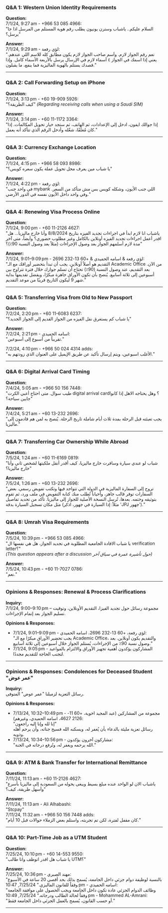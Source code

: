### Q&A 1: Western Union Identity Requirements
**Question:**  
7/1/24, 9:27 am - +966 53 085 4966:  
"السلام عليكم.. ياشباب وسترن يونيون يطلب رقم هوية المستلم من المرسل اذا جا يرسل؟"

**Answer:**  
7/1/24, 9:29 am - لؤي رفعة:  
"نعم رقم الجواز لازم. واَسم صاحب الجواز لازم يكون مطابق كله للاسم اللي عندهم. يعني إذا اسمك في الجواز ٤ أسماء لازم في الإرسال يرسل بالأربعة الأسماء كامل. وإذا قصدك يستلم بالهوية الماليزية فما ينفع، ما يقبلون."

---

### Q&A 2: Call Forwarding Setup on iPhone
**Question:**  
7/1/24, 3:13 pm - +60 19-909 5926:  
"كيف الطريقة؟" *(Regarding receiving calls when using a Saudi SIM)*

**Answer:**  
7/1/24, 3:14 pm - +60 11-1172 3364:  
"إذا جوالك ايفون، ادخل إلى الإعدادات، ثم الهاتف، ثم ستجد خيار تحويل المكالمات. إذا كان مُغلَقًا، شغّله وأدخل الرقم الذي تتأكد أنه يعمل."

---

### Q&A 3: Currency Exchange Location
**Question:**  
7/1/24, 4:15 pm - +966 58 093 8986:  
"يا شباب مين يعرف محل تحويل عملة يكون سعره كويس؟"

**Answer:**  
7/1/24, 4:22 pm - لؤي رفعة:  
"في واحد جنب mybank اللي جنب الأيون، وشكله كويس بس مش متأكد من السعر. وفي واحد داخل الأيون نفسه في الدور الأرضي."

---

### Q&A 4: Renewing Visa Process Online
**Question:**  
7/1/24, 9:00 pm - +60 11-2126 4627:  
"ياشباب انا لازم ابدأ في اجراءات تجديد الفيزه بتاريخ 8/8/2024 وأنا خارج ماليزيا... هل اقدر أعمل اجراءات تجديد الفيزه أونلاين بالكامل وغير مطلوب حضوري؟ وأيضاً، متى آخر مدة لازم أسلمهم الجواز بعد وصول الإجراءات (مثلاً بعد وصول النسبة 90٪)؟"

**Answer:**  
7/1/24, 9:01–9:09 pm - لؤي رفعة & اسامه الحميدي & +60 13-232 2696:  
"التقديم هو أصلاً أونلاين. يجب أن تبدأ بتحضير أوراقك مع الـ Academic Office من الآن. بعد التقديم، عند وصول النسبة (90٪) تحتاج أن تسلم جوازك خلال فترة تتراوح بين أسبوعين إلى ثلاثة أسابيع. يُنصح بأن تكون الأوراق جاهزة مبكرًا، ويفضل تقديمها بداية شهر 9 ليكون التاريخ قريبًا من موعد التقديم."

---

### Q&A 5: Transferring Visa from Old to New Passport
**Question:**  
7/2/24, 2:20 pm - +60 11-6083 6237:  
"يا شباب كم يستغرق نقل الفيزه من الجواز القديم إلى الجواز الجديد؟"

**Answer:**  
7/2/24, 2:21 pm - اسامه الحميدي:  
"تقريباً من أسبوع إلى أسبوعين."
  
7/2/24, 4:10 pm - +966 50 024 4314 adds:  
"الأغلب اسبوعين، ويتم إرسال تأكيد عن طريق الإيميل على العنوان الذي زودتهم به."

---

### Q&A 6: Digital Arrival Card Timing
**Question:**  
7/4/24, 5:05 am - +966 50 156 7448:  
"طيب سوال. متى احتاج أعبي الكرت digital arrival card؟ وهل يحتاجه الاهل إذا كانوا جايين سياحة؟"

**Answer:**  
7/4/24, 5:21 am - +60 13-232 2696:  
"يجب تعبئته قبل الرحلة بمدة ثلاث أيام شاملة تاريخ الرحلة. يُنصح به لمن هم قادمون إلى ماليزيا."

---

### Q&A 7: Transferring Car Ownership While Abroad
**Question:**  
7/5/24, 1:24 am - +60 11-6169 0819:  
"شباب لو عندي سيارة وسافرت خارج ماليزيا، كيف أقدر أنقل ملكيتها لشخص ثاني وأنا خارج ماليزيا؟"

**Answer:**  
7/5/24, 1:26 am - +60 13-232 2696:  
"تروح إلى السفارة الماليزية في الدولة التي تتواجد فيها وتكتب تفويض رسمي. بعض السفارات توفر قالب جاهز، وأحياناً تُطلب منك كتابة التفويض في ملف ورد، ثم تقوم بتوثيقه وختمه. بعدها، تُرسل النسخة الأصلية للجواز إلى ماليزيا. تأكد من تحديد تفاصيل مثل مكان تسجيل السيارة بدقة (مثلاً: إذا السيارة في جهور، اذكر 'JPJ جهور')."

---

### Q&A 8: Umrah Visa Requirements
**Question:**  
7/5/24, 10:39 pm - +966 53 085 4966:  
"يا شباب الافادة الجامعية المطلوبة في تجديد الجواز، هل هي نفسها ال verification letter؟"  
*(This question appears after a discussion حول تأشيرة عمرة في سياق آخر)*

**Answer:**  
7/5/24, 10:43 pm - +60 11-7027 0786:  
"نعم."

---

### Opinions & Responses: Renewal & Process Clarifications
**Inquiry:**  
7/1/24, 9:00–9:10 pm – مجموعة رسائل حول تجديد الفيزا، التقديم الأونلاين، وتوقيت تسليم الجواز بعد إتمام الإجراءات.

**Opinions & Responses:**  
- 7/1/24, 9:01–9:09 pm - لؤي رفعة، +60 13-232 2696، اسامه الحميدي:  
  "يجب تحضير الأوراق مبكرًا مع الـ Academic Office، والتقديم يكون أونلاين. بعد وصول نسبة 90٪ من الإجراءات، يُستلم الجواز خلال أسبوعين إلى ثلاثة أسابيع."
- 7/1/24, 9:05 pm - المشاركون يؤكدون أهمية تجهيز الأوراق والالتزام بالمواعيد لتجنب الحاجة للتقديم مجددًا.

---

### Opinions & Responses: Condolences for Deceased Student "عمر عوض"
**Inquiry:**  
رسائل التعزية لزميلنا "عمر عوض" المتوفى.

**Opinions & Responses:**  
- 7/13/24, 10:32–10:49 pm - مجموعة من المشاركين (عبد المجيد اخوية، +60 11-2126 4627، اسامه الحميدي، وغيرهم):  
  "إنا لله وإنا إليه راجعون"  
  رسائل تعزية مليئة بالدعاء بأن يُغفر له، ويسكنه الله فسيح جناته، وأن يرحم أهله وذويه.
- 7/13/24, 10:34–10:56 pm - مشاركون آخرون يؤكدون:  
  "الله يرحمه ويغفر له، وتُرفع درجاته في الجنة."
  
---

### Q&A 9: ATM & Bank Transfer for International Remittance
**Question:**  
7/11/24, 11:13 am - +60 11-2126 4627:  
"ياشباب الان لو الواحد عنده مبلغ بسيط ويبغى يحوله من السعودية إلى ماليزيا بأسرع وأسهل طريقة، كيف؟"

**Answer:**  
7/11/24, 11:13 am - Ali Alhabashi:  
"Stcpay"  
7/11/24, 11:32 am - +966 50 156 7448 adds:  
"كان مقفل لفترة، لكن تم تجربته، واستلم بعض الزملاء حوالات قبل 10 أيام."

---

### Q&A 10: Part-Time Job as a UTM Student
**Question:**  
7/25/24, 10:10 pm - +60 14-553 9550:  
"يا شباب هل اقدر اتوظف وانا طالب UTM؟"

**Answer:**  
7/25/24, 10:36 pm - مهند الصبري:  
"بالنسبة لوظيفة دوام جزئي داخل الجامعة، يُسمح بذلك بحد أقصى 20 ساعة في الأسبوع وفقاً للقانون الماليزي."
7/25/24, 10:47 pm - اسامه الحميدي:  
"وظائف الدوام الجزئي عادة تكون داخل الجامعة ويجب الحصول على موافقة الجامعة وفقاً لحالة الطالب ودرجاته."
7/25/24, 10:49 pm - Mohammed AL-Amrani:  
"أو حسب القانون، يُسمح بالعمل الجزئي داخل الجامعة فقط."

---
